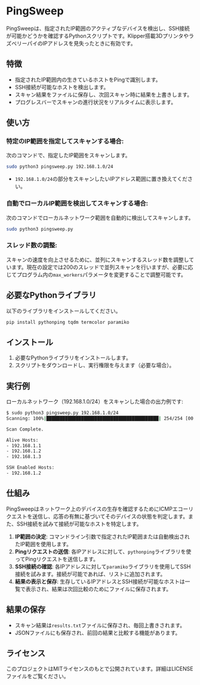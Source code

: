 
# PingSweep

PingSweepは、指定されたIP範囲のアクティブなデバイスを検出し、SSH接続が可能かどうかを確認するPythonスクリプトです。Klipper搭載3DプリンタやラズベリーパイのIPアドレスを見失ったときに有効です。

## 特徴

- 指定されたIP範囲内の生きているホストをPingで識別します。
- SSH接続が可能なホストを検出します。
- スキャン結果をファイルに保存し、次回スキャン時に結果を上書きします。
- プログレスバーでスキャンの進行状況をリアルタイムに表示します。

## 使い方

### 特定のIP範囲を指定してスキャンする場合:
次のコマンドで、指定したIP範囲をスキャンします。

```bash
sudo python3 pingsweep.py 192.168.1.0/24
```

- `192.168.1.0/24`の部分をスキャンしたいIPアドレス範囲に置き換えてください。

### 自動でローカルIP範囲を検出してスキャンする場合:
次のコマンドでローカルネットワーク範囲を自動的に検出してスキャンします。

```bash
sudo python3 pingsweep.py
```

### スレッド数の調整:
スキャンの速度を向上させるために、並列にスキャンするスレッド数を調整しています。現在の設定では200のスレッドで並列スキャンを行いますが、必要に応じてプログラム内の`max_workers`パラメータを変更することで調整可能です。

## 必要なPythonライブラリ

以下のライブラリをインストールしてください。

```bash
pip install pythonping tqdm termcolor paramiko
```

## インストール

1. 必要なPythonライブラリをインストールします。
2. スクリプトをダウンロードし、実行権限を与えます（必要な場合）。

## 実行例

ローカルネットワーク（192.168.1.0/24）をスキャンした場合の出力例です:

```bash
$ sudo python3 pingsweep.py 192.168.1.0/24
Scanning: 100%|██████████████████████████████████████████| 254/254 [00:25<00:00, 10.12host/s]

Scan Complete.

Alive Hosts:
- 192.168.1.1
- 192.168.1.2
- 192.168.1.3

SSH Enabled Hosts:
- 192.168.1.2
```

## 仕組み

PingSweepはネットワーク上のデバイスの生存を確認するためにICMPエコーリクエストを送信し、応答の有無に基づいてそのデバイスの状態を判定します。また、SSH接続を試みて接続が可能なホストを特定します。

1. **IP範囲の決定**: コマンドライン引数で指定されたIP範囲または自動検出されたIP範囲を使用します。
2. **Pingリクエストの送信**: 各IPアドレスに対して、`pythonping`ライブラリを使ってPingリクエストを送信します。
3. **SSH接続の確認**: 各IPアドレスに対して`paramiko`ライブラリを使用してSSH接続を試みます。接続が可能であれば、リストに追加されます。
4. **結果の表示と保存**: 生存しているIPアドレスとSSH接続が可能なホストは一覧で表示され、結果は次回比較のためにファイルに保存されます。

## 結果の保存

- スキャン結果は`results.txt`ファイルに保存され、毎回上書きされます。
- JSONファイルにも保存され、前回の結果と比較する機能があります。

## ライセンス

このプロジェクトはMITライセンスのもとで公開されています。詳細はLICENSEファイルをご覧ください。
